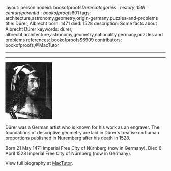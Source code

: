 layout: person
nodeid: bookofproofs$Durer
categories: history,15th-century
parentid: bookofproofs$601
tags: architecture,astronomy,geometry,origin-germany,puzzles-and-problems
title: Dürer, Albrecht
born: 1471
died: 1528
description: Some facts about Albrecht Dürer
keywords: dürer, albrecht,architecture,astronomy,geometry,nationality germany,puzzles and problems
references: bookofproofs$6909
contributors: bookofproofs,@MacTutor

---


---

![Durer.jpg](https://github.com/bookofproofs/bookofproofs.github.io/blob/main/_sources/_assets/images/portraits/Durer.jpg?raw=true)

Dürer was a German artist who is known for his work as an engraver. The foundations of descriptive geometry are laid in Dürer's treatise on human proportions published in Nuremberg after his death in 1528.

Born 21 May 1471 Imperial Free City of Nürnberg (now in Germany). Died 6 April 1528 Imperial Free City of Nürnberg (now in Germany).


View full biography at [MacTutor](https://mathshistory.st-andrews.ac.uk/Biographies/Durer/).